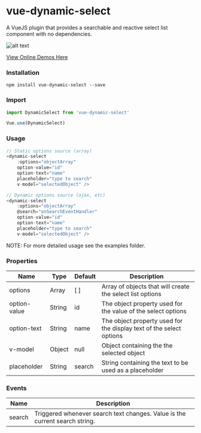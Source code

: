 # vue-dynamic-select
A VueJS plugin that provides a searchable and reactive select list component with no dependencies.

![alt text](https://raw.githubusercontent.com/silasmontgomery/vue-dynamic-select/master/src/images/dynamic-select.png "vue-dynamic-select screenshot")

[View Online Demos Here](http://demos.reticent.net/vue-dynamic-select)

### Installation
```
npm install vue-dynamic-select --save
```

### Import
```javascript
import DynamicSelect from 'vue-dynamic-select'

Vue.use(DynamicSelect)
```

### Usage
```javascript
// Static options source (array)
<dynamic-select 
    :options="objectArray"
    option-value="id"
    option-text="name"
    placeholder="type to search"
    v-model="selectedObject" />

// Dynamic options source (ajax, etc)
<dynamic-select 
    :options="objectArray"
    @search="onSearchEventHandler"
    option-value="id"
    option-text="name"
    placeholder="type to search"
    v-model="selectedObject" />
```

NOTE: For more detailed usage see the examples folder.

### Properties
| Name         | Type   | Default | Description                         |
| ------------ | ------ | ------- | ------------------------------------------------------------------- |
| options      | Array  | [ ]     | Array of objects that will create the select list options           |
| option-value | String | id      | The object property used for the value of the select options        |
| option-text  | String | name    | The object property used for the display text of the select options |
| v-model      | Object | null    | Object containing the the selected object                           |
| placeholder  | String | search  | String containing the text to be used as a placeholder              |

### Events
| Name   | Description                                                                 |
| ------ | --------------------------------------------------------------------------- |
| search | Triggered whenever search text changes. Value is the current search string. |